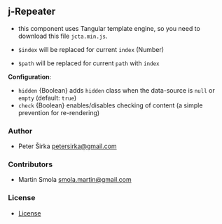 ## j-Repeater

- this component uses Tangular template engine, so you need to download this file `jcta.min.js`.

- `$index` will be replaced for current `index` (Number)
- `$path` will be replaced for current `path` with `index`

__Configuration__:

- `hidden` {Boolean} adds `hidden` class when the data-source is `null` or `empty` (default: `true`)
- `check` {Boolean} enables/disables checking of content (a simple prevention for re-rendering)

### Author

- Peter Širka <petersirka@gmail.com>

### Contributors

- Martin Smola <smola.martin@gmail.com>

### License

- [License](https://www.totaljs.com/licenses/)
